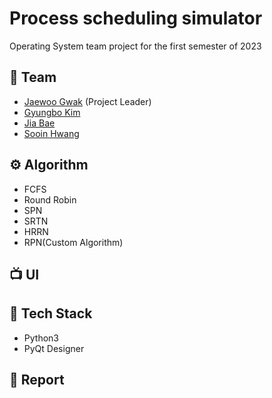 # Process scheduling simulator

Operating System team project for the first semester of 2023

## 👫 Team

-   [Jaewoo Gwak](https://github.com/jaewoogwak) (Project Leader)
-   [Gyungbo Kim](https://github.com/Koz-cec)
-   [Jia Bae](https://github.com/qowldk)
-   [Sooin Hwang](https://github.com/s001n)

## ⚙️ Algorithm

-   FCFS
-   Round Robin
-   SPN
-   SRTN
-   HRRN
-   RPN(Custom Algorithm)

## 📺 UI

## 🚀 Tech Stack

-   Python3
-   PyQt Designer

## 📝 Report
